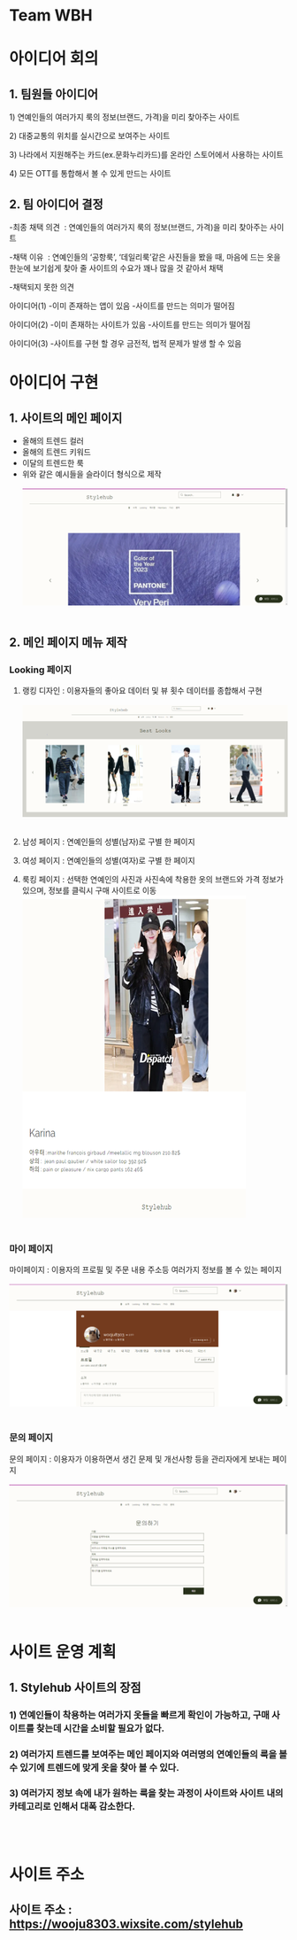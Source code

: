 # Team WBH
# 아이디어 회의

## 1. 팀원들 아이디어 

1) 연예인들의 여러가지 룩의 정보(브랜드, 가격)을 미리 찾아주는 사이트

2) 대중교통의 위치를 실시간으로 보여주는 사이트

3) 나라에서 지원해주는 카드(ex.문화누리카드)를 온라인 스토어에서 사용하는 사이트

4) 모든 OTT를 통합해서 볼 수 있게 만드는 사이트



## 2. 팀 아이디어 결정

-최종 채택 의견 
: 연예인들의 여러가지 룩의 정보(브랜드, 가격)을 미리 찾아주는 사이트

-채택 이유 
: 연예인들의 ‘공항룩’, ‘데일리룩’같은 사진들을 봤을 때, 마음에 드는 옷을 한눈에 보기쉽게 찾아 줄 사이트의 수요가 꽤나 많을 것 같아서 채택

-채택되지 못한 의견


아이디어(1)
-이미 존재하는 앱이 있음
-사이트를 만드는 의미가 떨어짐

아이디어(2)
-이미 존재하는 사이트가 있음
-사이트를 만드는 의미가 떨어짐

아이디어(3)
-사이트를 구현 할 경우 금전적, 법적 문제가 발생 할 수 있음

# 아이디어 구현

## 1. 사이트의 메인 페이지

- 올해의 트렌드 컬러
- 올해의 트렌드 키워드
- 이달의 트렌드한 룩 
- 위와 같은 예시들을 슬라이더 형식으로 제작
<br> </br> <img src="https://github.com/ProgrammingNetwork-PNN/WHB/blob/main/image_01.png"> <br> </br>



## 2. 메인 페이지 메뉴 제작
### Looking 페이지
1. 랭킹 디자인 : 이용자들의 좋아요 데이터 및 뷰 횟수 데이터를 종합해서 구현 
<br> </br> <img src="https://github.com/ProgrammingNetwork-PNN/WHB/blob/main/image_06.png"> <br> </br>

2. 남성 페이지 : 연예인들의 성별(남자)로 구별 한 페이지

3. 여성 페이지 : 연예인들의 성별(여자)로 구별 한 페이지

4. 룩킹 페이지 : 선택한 연예인의 사진과 사진속에 착용한 옷의 브랜드와 가격 정보가 있으며, 정보를 클릭시 구매 사이트로 이동
<img src="https://github.com/ProgrammingNetwork-PNN/WHB/blob/main/image_07.png"> <br> </br>


### 마이 페이지
마이페이지 : 이용자의 프로필 및 주문 내용 주소등 여러가지 정보를 볼 수 있는 페이지
<br> </br> <img src="https://github.com/ProgrammingNetwork-PNN/WHB/blob/main/image_05.png"> <br> </br>

### 문의 페이지
문의 페이지 : 이용자가 이용하면서 생긴 문제 및 개선사항 등을 관리자에게 보내는 페이지
<br> </br> <img src="https://github.com/ProgrammingNetwork-PNN/WHB/blob/main/image_04.png"> <br> </br>

# 사이트 운영 계획
## 1. Stylehub 사이트의 장점 
### 1) 연예인들이 착용하는 여러가지 옷들을 빠르게 확인이 가능하고, 구매 사이트를 찾는데 시간을 소비할 필요가 없다.
### 2) 여러가지 트렌드를 보여주는 메인 페이지와 여러명의 연예인들의 룩을 볼 수 있기에 트렌드에 맞게 옷을 찾아 볼 수 있다.
### 3) 여러가지 정보 속에 내가 원하는 룩을 찾는 과정이 사이트와 사이트 내의 카테고리로 인해서 대폭 감소한다.
<br> </br>
# 사이트 주소
## 사이트 주소 : https://wooju8303.wixsite.com/stylehub
